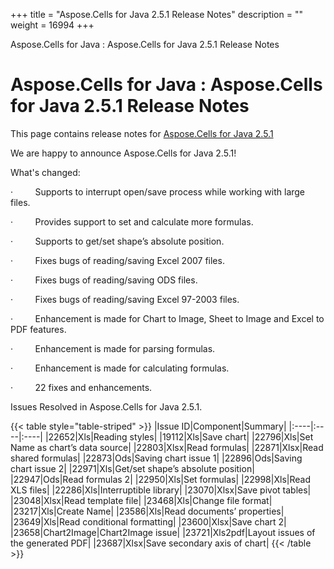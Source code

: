 +++
title = "Aspose.Cells for Java 2.5.1 Release Notes" 
description = "" 
weight = 16994 
+++

Aspose.Cells for Java : Aspose.Cells for Java 2.5.1 Release Notes  

# Aspose.Cells for Java : Aspose.Cells for Java 2.5.1 Release Notes


This page contains release notes for [Aspose.Cells for Java 2.5.1](http://www.aspose.com/downloads/cells/java/new-releases/aspose.cells-for-java-2.5.1/)

We are happy to announce Aspose.Cells for Java 2.5.1!

What's changed:

·         Supports to interrupt open/save process while working with large files.

·         Provides support to set and calculate more formulas.

·         Supports to get/set shape’s absolute position.

·         Fixes bugs of reading/saving Excel 2007 files.

·         Fixes bugs of reading/saving ODS files.

·         Fixes bugs of reading/saving Excel 97-2003 files.

·         Enhancement is made for Chart to Image, Sheet to Image and Excel to PDF features.

·         Enhancement is made for parsing formulas.

·         Enhancement is made for calculating formulas.

·         22 fixes and enhancements.

Issues Resolved in Aspose.Cells for Java 2.5.1.

{{< table style="table-striped" >}}
|Issue ID|Component|Summary|
|:----|:----|:----|
|22652|Xls|Reading styles|
|19112|Xls|Save chart|
|22796|Xls|Set Name as chart’s data source|
|22803|Xlsx|Read formulas|
|22871|Xlsx|Read shared formulas|
|22873|Ods|Saving chart issue 1|
|22896|Ods|Saving chart issue 2|
|22971|Xls|Get/set shape’s absolute position|
|22947|Ods|Read formulas 2|
|22950|Xls|Set formulas|
|22998|Xls|Read XLS files|
|22286|Xls|Interruptible library|
|23070|Xlsx|Save pivot tables|
|23048|Xlsx|Read template file|
|23468|Xls|Change file format|
|23217|Xls|Create Name|
|23586|Xls|Read documents’ properties|
|23649|Xls|Read conditional formatting|
|23600|Xlsx|Save chart 2|
|23658|Chart2Image|Chart2Image issue|
|23721|Xls2pdf|Layout issues of the generated PDF|
|23687|Xlsx|Save secondary axis of chart|
{{< /table >}}

